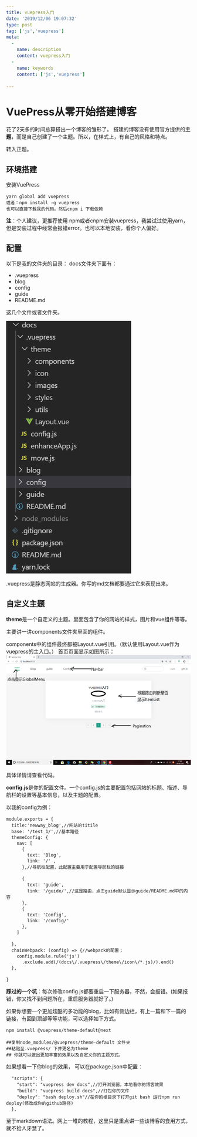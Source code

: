 ```yaml
---
title: vuepress入门
date: '2019/12/06 19:07:32'
type: post
tag: ['js','vuepress']
meta:
  -
    name: description
    content: vuepress入门
  -
    name: keywords
    content: ['js','vuepress']

---
```


<!-- more -->



# VuePress从零开始搭建博客

花了2天多的时间总算搭出一个博客的雏形了。
搭建的博客没有使用官方提供的**主题**，而是自己创建了一个主题。所以，在样式上，有自己的风格和特点。

转入正题。

## 环境搭建

安装VuePress
```
yarn global add vuepress 
或者：npm install -g vuepress
也可以直接下载我的代码。然后cnpm i 下载依赖
```
**注**：个人建议，更推荐使用 npm或者cnpm安装vuepress，我尝试过使用yarn，但是安装过程中经常会报错error。也可以本地安装，看你个人偏好。

## 配置

以下是我的文件夹的目录：
docs文件夹下面有：
- .vuepress
- blog
- config
- guide
- README.md


这几个文件或者文件夹。

![目录](./intro.png)


.vuepress是静态网站的生成器。你写的md文档都要通过它来表现出来。

## 自定义主题

**theme**是一个自定义的主题。里面包含了你的网站的样式，图片和vue组件等等。

主要讲一讲components文件夹里面的组件。

components中的组件最终都被Layout.vue引用。（默认使用Layout.vue作为vuepress的主入口。）
首页页面显示如图所示：
<img src="./page.png" style='width:700px;height:300px'/>

具体详情请查看代码。

**config.js**是你的配置文件。一个config.js的主要配置包括网站的标题、描述、导航栏的设置等基本信息，以及主题的配置。

以我的config为例：

```
module.exports = {
  title:'newway_blog',//网站的titile
  base: '/test_1/',//基本路径
  themeConfig: {
    nav: [
      { 
        text: 'Blog', 
        link: '/' ,
      },//导航栏配置，此配置主要用于配置导航栏的链接

      {
        text: 'guide',
        link: '/guide/',//这是路由，点击guide默认显示guide/README.md中的内容
      },
      {
        text: 'Config',
        link: '/config/'
      },
    ]
    
  },
  chainWebpack: (config) => {//webpack的配置；
    config.module.rule('js')
      .exclude.add(/(docs\/.vuepress\/theme\/icon\/*.js)/).end()
  },

}
```

**踩过的一个坑**：每次修改config.js都要重启一下服务器，不然，会报错。(如果报错，你又找不到问题所在，重启服务器就好了。)


如果你想要一个更加炫酷的多功能的blog，比如有侧边栏，有上一篇和下一篇的链接，有回到顶部等等功能，可以选择如下方式。

```
npm install @vuepress/theme-default@next

##复制node_modules/@vuepress/theme-default 文件夹
##粘贴至.vuepress/ 下并更名为theme
## 你就可以做出更加丰富的效果以及自定义你的主题方式。
```


如果想看一下你blog的效果，
可以在package.json中配置：
```
  "scripts": {
    "start": "vuepress dev docs",//打开浏览器，本地看你的博客效果
    "build": "vuepress build docs",//打包你的文件
    "deploy": "bash deploy.sh"//在你的根目录下打开git bash 运行npm run deploy(修改成你的github路径)
  },
```
至于markdown语法。网上一堆的教程，这里只是重点讲一些该博客的食用方式，就不拾人牙慧了。
